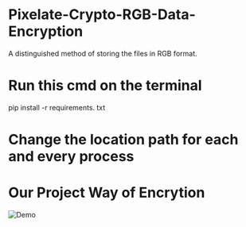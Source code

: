 # Pixelate-Crypto-RGB-Data-Encryption
A distinguished method of storing the files in RGB format. 

# Run this cmd on the terminal
pip install -r requirements. txt

# Change the location path for each and every process 
# Our Project Way of Encrytion
![Demo](https://github.com/ReshmaAnnamale/Pixelate-Crypto-RGB-Data-Encryption/blob/7b4459190eb5ddc95c41d4aad3bb0c64558128aa/Demo.png)

